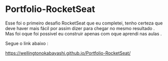 # Portfolio-RocketSeat

Esse foi o primeiro desafio RocketSeat que eu completei, tenho certeza que deve haver mais fácil por assim dizer para chegar no mesmo resultado .
Mas foi oque foi possivel eu construir apenas com oque aprendi nas aulas .

Segue o link abaixo :

https://wellingtonokabayashi.github.io/Portfolio-RocketSeat/

